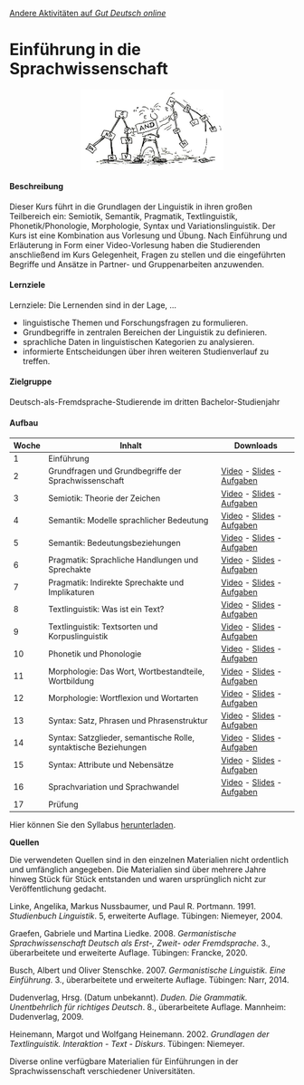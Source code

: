 <head>
    <base target="_blank">
</head>

<a href="./../index.html" target="_self">Andere Aktivitäten auf *Gut Deutsch
online*</a>

# Einführung in die Sprachwissenschaft

<img src="images/syntax_action.png" style="display: block; margin: auto; width: 50%;" />

#### Beschreibung

Dieser Kurs führt in die Grundlagen der Linguistik in ihren großen Teilbereich ein: Semiotik, Semantik, Pragmatik, Textlinguistik, Phonetik/Phonologie, Morphologie, Syntax und Variationslinguistik. Der Kurs ist eine Kombination aus Vorlesung und Übung. Nach Einführung und Erläuterung in Form einer Video-Vorlesung haben die Studierenden anschließend im Kurs Gelegenheit, Fragen zu stellen und die eingeführten Begriffe und Ansätze in Partner- und Gruppenarbeiten anzuwenden.

#### Lernziele

Lernziele: Die Lernenden sind in der Lage, ...

* linguistische Themen und Forschungsfragen zu formulieren.
* Grundbegriffe in zentralen Bereichen der Linguistik zu definieren.
* sprachliche Daten in linguistischen Kategorien zu analysieren.
* informierte Entscheidungen über ihren weiteren Studienverlauf zu treffen.

#### Zielgruppe

Deutsch-als-Fremdsprache-Studierende im dritten Bachelor-Studienjahr

#### Aufbau

Woche|Inhalt|Downloads
-----|-------------------------|-----
1|Einführung|
2|Grundfragen und Grundbegriffe der Sprachwissenschaft|[Video](https://e1.pcloud.link/publink/show?code=XZT5eLZuRkgmJe8pWpSqfAnP6pbeSQmLMoy) - [Slides](https://e1.pcloud.link/publink/show?code=XZVT1LZ1XaYn681moyTt5pv5RHNvSYnK0OV) - [Aufgaben](https://e1.pcloud.link/publink/show?code=XZST1LZkyLtYIFzOH0Lgta8kfmgzVvg4dfV)
3|Semiotik: Theorie der Zeichen|[Video](https://e1.pcloud.link/publink/show?code=XZK5eLZ3cOe1rEkC8YKrwRl60hEOf7WsWk0) - [Slides](https://e1.pcloud.link/publink/show?code=XZ0T1LZTUtf5AdNICh0urLQfBBGpLgCJXOk) - [Aufgaben](https://e1.pcloud.link/publink/show?code=XZjT1LZyNDIGAicyWhvz5e7sYfvOVn4cBzk)
4|Semantik: Modelle sprachlicher Bedeutung|[Video](https://e1.pcloud.link/publink/show?code=XZd5eLZSBNzDDjGiWHcednEj0mkhzsGlzyy) - [Slides](https://e1.pcloud.link/publink/show?code=XZ5T1LZHXMyML8jjwmlkSvvhpSoczmI5u5k) - [Aufgaben](https://e1.pcloud.link/publink/show?code=XZuT1LZFT5l0YJqS0BLnoPr1UmGrHsqnwxy)
5|Semantik: Bedeutungsbeziehungen|[Video](https://e1.pcloud.link/publink/show?code=XZt5eLZWBOT8VasIrHlnAwN1fMj77bOUrXX) - [Slides](https://e1.pcloud.link/publink/show?code=XZJT1LZL5PWghFtGTS5t0LFEbObKhGMnafV) - [Aufgaben](https://e1.pcloud.link/publink/show?code=XZfT1LZSf7EPe1AMOhx0gLk0GybG0VEtNSk)
6|Pragmatik: Sprachliche Handlungen und Sprechakte|[Video](https://e1.pcloud.link/publink/show?code=XZ65eLZtzascr98vrRQ4jQuLHbigj2IzR87) - [Slides](https://e1.pcloud.link/publink/show?code=XZFT1LZR147AjWb1kub5QFIKDkuPXxCUJmV) - [Aufgaben](https://e1.pcloud.link/publink/show?code=XZ2T1LZytKg72mAQJuSsaTezR9TrpDVEIek)
7|Pragmatik: Indirekte Sprechakte und Implikaturen|[Video](https://e1.pcloud.link/publink/show?code=XZO5eLZ69kCX3b2SqRwzgmHPmdkLfRS1UJX) - [Slides](https://e1.pcloud.link/publink/show?code=XZpT1LZ1bC55lMdNIpAIJnL8gjayQ91Uu9y) - [Aufgaben](https://e1.pcloud.link/publink/show?code=XZWT1LZoJJt0DvOfTQCENiGErTTlLMev50k)
8|Textlinguistik: Was ist ein Text?|[Video](https://e1.pcloud.link/publink/show?code=XZ6M1LZnG2x84oA2cVumUN7sdMBqkh1tXnX) - [Slides](https://e1.pcloud.link/publink/show?code=XZHT1LZ1sE5JNDpt5Jd3b0r47mw5Qkhov7X) - [Aufgaben](https://e1.pcloud.link/publink/show?code=XZsT1LZ0zCQsfSXbPH0CrUSGNtQ0mwCMHAX)
9|Textlinguistik: Textsorten und Korpuslinguistik|[Video](https://e1.pcloud.link/publink/show?code=XZEM1LZpbNDGuN3RyLiAP3NIDfWR0nAGyOV) - [Slides](https://e1.pcloud.link/publink/show?code=XZzT1LZhRG6JCW0MOyX8bKDRM4zfps7Q9BV) - [Aufgaben](https://e1.pcloud.link/publink/show?code=XZDT1LZwPE7QzgiMfJqbv2x8YAAqBNLSTAV)
10|Phonetik und Phonologie|[Video](https://e1.pcloud.link/publink/show?code=XZOM1LZFjmHaTnumFBjezKbQPOQg7Tth0q7) - [Slides](https://e1.pcloud.link/publink/show?code=XZRT1LZRDO5gcPDaYVbu8Xdj9v7QbR5lJcV) - [Aufgaben](https://e1.pcloud.link/publink/show?code=XZ1T1LZwIyxJeQMMK5m8QCtTwereJeac9dk)
11|Morphologie: Das Wort, Wortbestandteile, Wortbildung|[Video](https://e1.pcloud.link/publink/show?code=XZvM1LZpM9gDhJkq5BSiz380N1f4B3sCzvk) - [Slides](https://e1.pcloud.link/publink/show?code=XZLT1LZV0iO9Dm9pQusfTAXGljDsQgF2QXk) - [Aufgaben](https://e1.pcloud.link/publink/show?code=XZeT1LZVjDR5N2h9G7egbiUcA4eF4EY2xYX)
12|Morphologie: Wortflexion und Wortarten|[Video](https://e1.pcloud.link/publink/show?code=XZiM1LZLFQ60YoAm5LfFw533z6bX70Bqo2X) - [Slides](https://e1.pcloud.link/publink/show?code=XZ4T1LZ6lU13wbPS3QW9ULQyID9T0hQxIK7) - [Aufgaben](https://e1.pcloud.link/publink/show?code=XZ9T1LZCxcj0J82KOQCB5BRhuslfhIFrxS7)
13|Syntax: Satz, Phrasen und Phrasenstruktur|[Video](https://e1.pcloud.link/publink/show?code=XZrM1LZ1H2RIzJWMfRVnUj67Ofkop8UYgV7) - [Slides](https://e1.pcloud.link/publink/show?code=XZ8T1LZR4SlSKCChYhMJCbqWWGQkyKS7RCk) - [Aufgaben](https://e1.pcloud.link/publink/show?code=XZMT1LZV5AzlVctdimDVFE4blHSVLKGo3M7)
14|Syntax: Satzglieder, semantische Rolle, syntaktische Beziehungen|[Video](https://e1.pcloud.link/publink/show?code=XZcM1LZWRxRsXt7c0SiSngUc8fsHSpmuf6k) - [Slides](https://e1.pcloud.link/publink/show?code=XZQT1LZYUsvahE187kymVRwGqqQWmxiiquV) - [Aufgaben](https://e1.pcloud.link/publink/show?code=XZTT1LZfHz3xTnflCm6OzuRxTEkSLOy7sKk)
15|Syntax: Attribute und Nebensätze|[Video](https://e1.pcloud.link/publink/show?code=XZoM1LZTgdo4vdbdjz9RIRcAINJgSMPwERk) - [Slides](https://e1.pcloud.link/publink/show?code=XZYT1LZGHo5OdLuof0VE9QSqXR1a897poOk) - [Aufgaben](https://e1.pcloud.link/publink/show?code=XZgT1LZqzsx1pLcLfHBgiUUx6M2o5dG7S4V)
16|Sprachvariation und Sprachwandel|[Video](https://e1.pcloud.link/publink/show?code=XZyT1LZYQlqVHwTwz0bAbnQFkw4Gugw6JPy) - [Slides](https://e1.pcloud.link/publink/show?code=XZbT1LZQ5UIOVk6sd5IL8aTuUdAekYcIgCk) - [Aufgaben](https://e1.pcloud.link/publink/show?code=XZPT1LZEQDdwb2RVYLHmdlS9O4E7uSMaydy)
17|Prüfung

Hier können Sie den Syllabus [herunterladen](https://e1.pcloud.link/publink/show?code=XZIT1LZRlukpfHESV4Tt7NdDTVFU7ssO287).

**Quellen**

Die verwendeten Quellen sind in den einzelnen Materialien nicht ordentlich und umfänglich angegeben. Die Materialien sind über mehrere Jahre hinweg Stück für Stück entstanden und waren ursprünglich nicht zur Veröffentlichung gedacht.

Linke, Angelika, Markus Nussbaumer, und Paul R. Portmann. 1991. *Studienbuch Linguistik*. 5, erweiterte Auflage. Tübingen: Niemeyer, 2004.

Graefen, Gabriele und Martina Liedke. 2008. *Germanistische Sprachwissenschaft Deutsch als Erst-, Zweit- oder Fremdsprache*. 3., überarbeitete und erweiterte Auflage. Tübingen: Francke, 2020.

Busch, Albert und Oliver Stenschke. 2007. *Germanistische Linguistik. Eine Einführung*. 3., überarbeitete und erweiterte Auflage. Tübingen: Narr, 2014.

Dudenverlag, Hrsg. (Datum unbekannt). *Duden. Die Grammatik. Unentbehrlich für richtiges Deutsch*. 8., überarbeitete Auflage. Mannheim: Dudenverlag, 2009.

Heinemann, Margot und Wolfgang Heinemann. 2002. *Grundlagen der Textlinguistik. Interaktion - Text - Diskurs*. Tübingen: Niemeyer.

Diverse online verfügbare Materialien für Einführungen in der Sprachwissenschaft verschiedener Universitäten.
